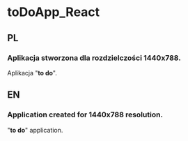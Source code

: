 # toDoApp_React

## PL
### Aplikacja stworzona dla rozdzielczości 1440x788.  
Aplikacja "**to do**".

## EN
### Application created for 1440x788 resolution.
"**to do**" application.
